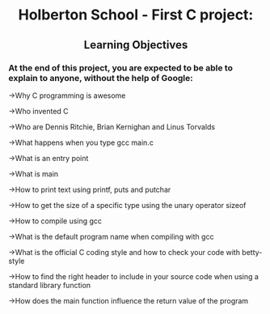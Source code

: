 <h1 align=center>Holberton School - First C project:</h1>
<h2 align=center>Learning Objectives</h2>

<h3>At the end of this project, you are expected to be able to explain to anyone, without the help of Google:</h3>

→Why C programming is awesome

→Who invented C

→Who are Dennis Ritchie, Brian Kernighan and Linus Torvalds

→What happens when you type gcc main.c

→What is an entry point

→What is main

→How to print text using printf, puts and putchar

→How to get the size of a specific type using the unary operator sizeof

→How to compile using gcc

→What is the default program name when compiling with gcc

→What is the official C coding style and how to check your code with betty-style

→How to find the right header to include in your source code when using a standard library function

→How does the main function influence the return value of the program
